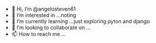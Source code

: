 - 👋 Hi, I’m @angelosteven61
- 👀 I’m interested in ...noting 
- 🌱 I’m currently learning ...just exploring pyton and django
- 💞️ I’m looking to collaborate on ...
- 📫 How to reach me ...

<!---
angelosteven61/angelosteven61 is a ✨ special ✨ repository because its `README.md` (this file) appears on your GitHub profile.
You can click the Preview link to take a look at your changes.
--->
